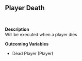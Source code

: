 ## Player Death
<br>

**Description**
<br>
Will be executed when a player dies
<br>

**Outcoming Variables**
<br>
- Dead Player (Player)
